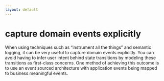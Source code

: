 ```yaml
---
layout: default
---
```

# capture domain events explicitly

When using techniques such as “instrument all the things” and semantic logging, it can be very useful to capture domain events explicitly. You can avoid having to infer user intent behind state transitions by modeling these transitions as first-class concerns. One method of achieving this outcome is to use an event sourced architecture with application events being mapped to business meaningful events.
